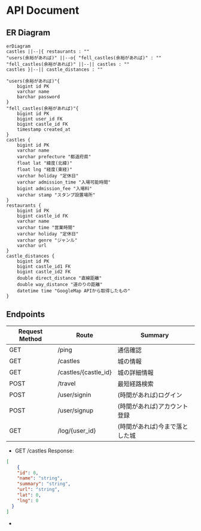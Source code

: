 # API Document
## ER Diagram
```mermaid
erDiagram
castles ||--|{ restaurants : ""
"users(余裕があれば)" ||--o{ "fell_castles(余裕があれば)" : ""
"fell_castles(余裕があれば)" ||--|| castles : ""
castles }|--|| castle_distances : ""

"users(余裕があれば)"{
    bigint id PK
    varchar name 
    barchar password 
}
"fell_castles(余裕があれば)"{
    bigint id PK
    bigint user_id FK
    bigint castle_id FK
    timestamp created_at
}
castles {
    bigint id PK
    varchar name
    varchar prefecture "都道府県"
    float lat "緯度(北緯)"
    float lng "経度(東経)"
    varchar holiday "定休日"
    varchar admission_time "入場可能時間"
    bigint admission_fee "入場料"
    varchar stamp "スタンプ設置場所"    
}
restaurants { 
    bigint id PK
    bigint castle_id FK 
    varchar name
    varchar time "営業時間"
    varchar holiday "定休日"
    varchar genre "ジャンル"
    varchar url 
}
castle_distances {
    bigint id PK
    bigint castle_id1 FK
    bigint castle_id2 FK
    double direct_distance "直線距離"
    double way_distance "道のりの距離"
    datetime time "GoogleMap APIから取得したもの"
}
```
## Endpoints
|Request Method|Route|Summary|
|---|---|---|
|GET|/ping|通信確認|
|GET|/castles|城の情報|
|GET|/castles/{castle_id}|城の詳細情報|
|POST|/travel|最短経路検索|
|POST|/user/signin|(時間があれば)ログイン|
|POST|/user/signup|(時間があれば)アカウント登録|
|GET|/log/{user_id}|(時間があれば)今まで落とした城|


- GET /castles
Response:
```json
[
    {
    "id": 0,
    "name": "string",
    "summary": "string",
    "url": "string",
    "lat": 0,
    "lng": 0
  }
]
```
- 
